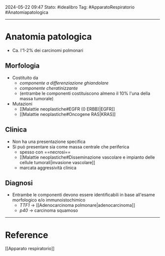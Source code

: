 2024-05-22 09:47
Stato: #idealibro 
Tag: #ApparatoRespiratorio #Anatomiapatologica 

---
# Anatomia patologica
- Ca. l'1-2% dei carcinomi polmonari
## Morfologia
- Costituito da
	- *componente a differenziazione ghiandolare*
	- *componente cheratinizzante*
	- (entrambe le componenti costituiscono almeno il 10% l'una della massa tumorale)
- Mutazioni
	- [[Malattie neoplastiche#EGFR (0 ERBB)|EGFR]]
	- [[Malattie neoplastiche#Oncogene RAS|KRAS]]
## Clinica
- Non ha una presentazione specifica
- Si può presentare sia come massa centrale che periferica
	- spesso con ==necrosi==
	- [[Malattie neoplastiche#Disseminazione vascolare e impianto delle cellule tumorali|invasione vascolare]]
	- marcata aggressività clinica
## Diagnosi
- Entrambe le componenti devono essere identificabili in base all'esame morfologico e/o immunoistochimico
	- *TTF1* → [[Adenocarcinoma polmonare|adenocarcinoma]]
	- *p40* → carcinoma squamoso







---
# Reference
[[Apparato respiratorio]]